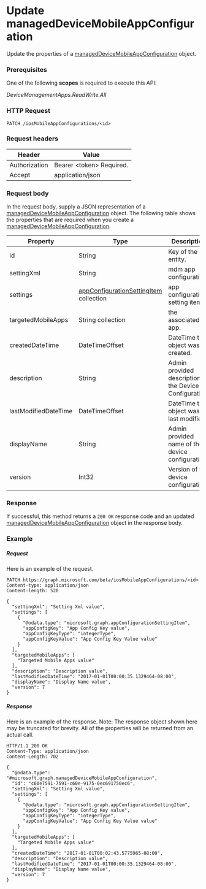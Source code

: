 ﻿# Update managedDeviceMobileAppConfiguration
Update the properties of a [managedDeviceMobileAppConfiguration](../resources/intune_apps_manageddevicemobileappconfiguration.md) object.
### Prerequisites
One of the following **scopes** is required to execute this API:

*DeviceManagementApps.ReadWrite.All*
### HTTP Request
<!-- {
  "blockType": "ignored"
}
-->
```http
PATCH /iosMobileAppConfigurations/<id>
```

### Request headers
|Header|Value|
|---|---|
|Authorization|Bearer &lt;token&gt; Required.|
|Accept|application/json|

### Request body
In the request body, supply a JSON representation of a [managedDeviceMobileAppConfiguration](../resources/intune_apps_manageddevicemobileappconfiguration.md) object.
The following table shows the properties that are required when you create a [managedDeviceMobileAppConfiguration](../resources/intune_apps_manageddevicemobileappconfiguration.md).

|Property|Type|Description|
|---|---|---|
|id|String|Key of the entity.|
|settingXml|String|mdm app configuration.|
|settings|[appConfigurationSettingItem](../resources/intune_apps_appconfigurationsettingitem.md) collection|app configuration setting items.|
|targetedMobileApps|String collection|the associated app.|
|createdDateTime|DateTimeOffset|DateTime the object was created.|
|description|String|Admin provided description of the Device Configuration.|
|lastModifiedDateTime|DateTimeOffset|DateTime the object was last modified.|
|displayName|String|Admin provided name of the device configuration.|
|version|Int32|Version of the device configuration.|



### Response
If successful, this method returns a `200 OK` response code and an updated [managedDeviceMobileAppConfiguration](../resources/intune_apps_manageddevicemobileappconfiguration.md) object in the response body.

### Example
##### Request
Here is an example of the request.
```http
PATCH https://graph.microsoft.com/beta/iosMobileAppConfigurations/<id>
Content-type: application/json
Content-length: 520

{
  "settingXml": "Setting Xml value",
  "settings": [
    {
      "@odata.type": "microsoft.graph.appConfigurationSettingItem",
      "appConfigKey": "App Config Key value",
      "appConfigKeyType": "integerType",
      "appConfigKeyValue": "App Config Key Value value"
    }
  ],
  "targetedMobileApps": [
    "Targeted Mobile Apps value"
  ],
  "description": "Description value",
  "lastModifiedDateTime": "2017-01-01T00:00:35.1329464-08:00",
  "displayName": "Display Name value",
  "version": 7
}
```

##### Response
Here is an example of the response. Note: The response object shown here may be truncated for brevity. All of the properties will be returned from an actual call.
```http
HTTP/1.1 200 OK
Content-Type: application/json
Content-Length: 702

{
  "@odata.type": "#microsoft.graph.managedDeviceMobileAppConfiguration",
  "id": "c60e7591-7591-c60e-9175-0ec691750ec6",
  "settingXml": "Setting Xml value",
  "settings": [
    {
      "@odata.type": "microsoft.graph.appConfigurationSettingItem",
      "appConfigKey": "App Config Key value",
      "appConfigKeyType": "integerType",
      "appConfigKeyValue": "App Config Key Value value"
    }
  ],
  "targetedMobileApps": [
    "Targeted Mobile Apps value"
  ],
  "createdDateTime": "2017-01-01T00:02:43.5775965-08:00",
  "description": "Description value",
  "lastModifiedDateTime": "2017-01-01T00:00:35.1329464-08:00",
  "displayName": "Display Name value",
  "version": 7
}
```



